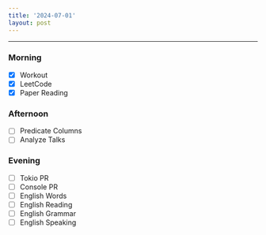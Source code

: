 ```yaml
---
title: '2024-07-01'
layout: post
---
```


---

### Morning

- [x] Workout
- [x] LeetCode
- [x] Paper Reading

### Afternoon

- [ ] Predicate Columns
- [ ] Analyze Talks

### Evening

- [ ] Tokio PR
- [ ] Console PR
- [ ] English Words
- [ ] English Reading
- [ ] English Grammar
- [ ] English Speaking
